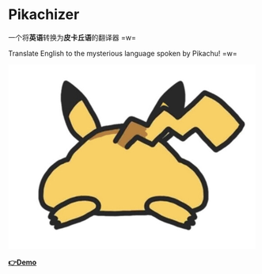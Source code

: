 # Pikachizer

一个将**英语**转换为**皮卡丘语**的翻译器 =w=

Translate English to the mysterious language spoken by Pikachu! =w=

<img src="https://github.com/Leecason/pikachizer/raw/master/pikachu.png" width="500">

**[👉Demo](https://leecason.github.io/pikachizer/)**
